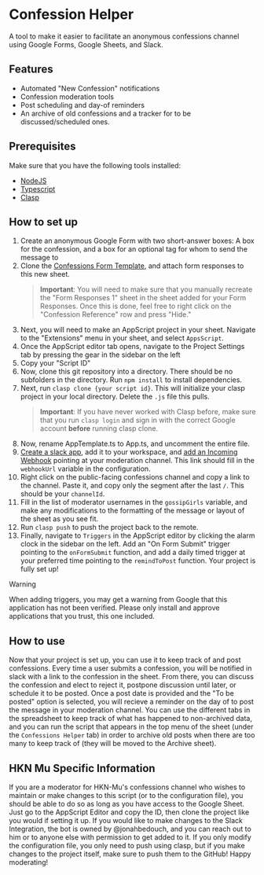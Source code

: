 # Confession Helper

A tool to make it easier to facilitate an anonymous confessions channel using Google Forms, Google Sheets, and Slack.

## Features

- Automated "New Confession" notifications
- Confession moderation tools
- Post scheduling and day-of reminders
- An archive of old confessions and a tracker for to be discussed/scheduled ones.

## Prerequisites

Make sure that you have the following tools installed:

- [NodeJS](https://nodejs.org/en)
- [Typescript](https://www.typescriptlang.org/)
- [Clasp](https://github.com/google/clasp)

## How to set up

1. Create an anonymous Google Form with two short-answer boxes: A box for the confession, and a box for an optional tag for whom to send the message to
2. Clone the [Confessions Form Template](https://docs.google.com/spreadsheets/d/1iOUjEHgUtev7oGEWbTGJgpUQmCxBu9P6EKL25cDuW70/edit?usp=sharing), and attach form responses to this new sheet.
   > **Important**: You will need to make sure that you manually recreate the "Form Responses 1" sheet in the sheet added for your Form Responses. Once this is done, feel free to right click on the "Confession Reference" row and press "Hide."
3. Next, you will need to make an AppScript project in your sheet. Navigate to the "Extensions" menu in your sheet, and select `AppsScript`.
4. Once the AppScript editor tab opens, navigate to the Project Settings tab by pressing the gear in the sidebar on the left
5. Copy your "Script ID"
6. Now, clone this git repository into a directory. There should be no subfolders in the directory. Run `npm install` to install dependencies.
7. Next, run `clasp clone {your script id}`. This will initialize your clasp project in your local directory. Delete the `.js` file this pulls.
   > **Important**: If you have never worked with Clasp before, make sure that you run `clasp login` and sign in with the correct Google account **before** running clasp clone.
8. Now, rename AppTemplate.ts to App.ts, and uncomment the entire file.
9. [Create a slack app](https://api.slack.com/quickstart), add it to your workspace, and [add an Incoming Webhook](https://api.slack.com/messaging/webhooks) pointing at your moderation channel. This link should fill in the `webhookUrl` variable in the configuration.
10. Right click on the public-facing confessions channel and copy a link to the channel. Paste it, and copy only the segment after the last `/`. This should be your `channelId`.
11. Fill in the list of moderator usernames in the `gossipGirls` variable, and make any modifications to the formatting of the message or layout of the sheet as you see fit.
12. Run `clasp push` to push the project back to the remote.
13. Finally, navigate to `Triggers` in the AppScript editor by clicking the alarm clock in the sidebar on the left. Add an "On Form Submit" trigger pointing to the `onFormSubmit` function, and add a daily timed trigger at your preferred time pointing to the `remindToPost` function. Your project is fully set up!
> [!WARNING]
> When adding triggers, you may get a warning from Google that this application has not been verified. Please only install and approve applications that you trust, this one included.

## How to use

Now that your project is set up, you can use it to keep track of and post confessions. Every time a user submits a confession, you will be notified in slack with a link to the confession in the sheet. From there, you can discuss the confession and elect to reject it, postpone discussion until later, or schedule it to be posted. Once a post date is provided and the "To be posted" option is selected, you will recieve a reminder on the day of to post the message in your moderation channel. You can use the different tabs in the spreadsheet to keep track of what has happened to non-archived data, and you can run the script that appears in the top menu of the sheet (under the `Confessions Helper` tab) in order to archive old posts when there are too many to keep track of (they will be moved to the Archive sheet).

## HKN Mu Specific Information

If you are a moderator for HKN-Mu's confessions channel who wishes to maintain or make changes to this script (or to the configuration file), you should be able to do so as long as you have access to the Google Sheet. Just go to the AppScript Editor and copy the ID, then clone the project like you would if setting it up. If you would like to make changes to the Slack Integration, the bot is owned by @jonahbedouch, and you can reach out to him or to anyone else with permission to get added to it. If you only modify the configuration file, you only need to push using clasp, but if you make changes to the project itself, make sure to push them to the GitHub! Happy moderating!
